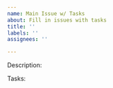```yaml
---
name: Main Issue w/ Tasks
about: Fill in issues with tasks
title: ''
labels: ''
assignees: ''

---
```


Description:

Tasks:
